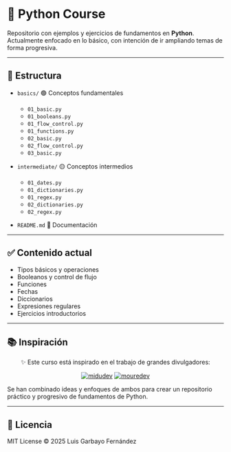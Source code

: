 # 🐍 Python Course

Repositorio con ejemplos y ejercicios de fundamentos en **Python**.  
Actualmente enfocado en lo básico, con intención de ir ampliando temas de forma progresiva.

---

## 📂 Estructura

- `basics/` 🟢 Conceptos fundamentales  
  - `01_basic.py`  
  - `01_booleans.py`  
  - `01_flow_control.py`  
  - `01_functions.py`  
  - `02_basic.py`  
  - `02_flow_control.py`  
  - `03_basic.py`  

- `intermediate/` 🟡 Conceptos intermedios  
  - `01_dates.py`  
  - `01_dictionaries.py`  
  - `01_regex.py`  
  - `02_dictionaries.py`  
  - `02_regex.py`  

- `README.md` 📄 Documentación


---

## ✅ Contenido actual

- Tipos básicos y operaciones
- Booleanos y control de flujo
- Funciones
- Fechas
- Diccionarios
- Expresiones regulares
- Ejercicios introductorios

---

## 📚 Inspiración  

<div align="center">

✨ Este curso está inspirado en el trabajo de grandes divulgadores:  

[![midudev](https://img.shields.io/badge/midudev-%F0%9F%92%BB-blue?style=for-the-badge)](https://github.com/midudev)
[![mouredev](https://img.shields.io/badge/mouredev-%F0%9F%9A%80-green?style=for-the-badge)](https://github.com/mouredev)

</div>

Se han combinado ideas y enfoques de ambos para crear un repositorio práctico y progresivo de fundamentos de Python.  

---

## 📜 Licencia

MIT License © 2025 Luis Garbayo Fernández
